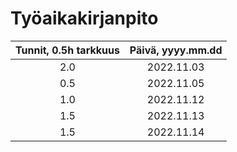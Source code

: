 
# Työaikakirjanpito

| Tunnit, 0.5h tarkkuus | Päivä, yyyy.mm.dd |
| :-------------------: | :---------------: |
| 2.0 | 2022.11.03 |
| 0.5 | 2022.11.05 |
| 1.0 | 2022.11.12 |
| 1.5 | 2022.11.13 |
| 1.5 | 2022.11.14 |